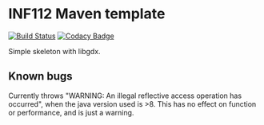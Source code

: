 # INF112 Maven template 

[![Build Status](https://travis-ci.com/inf112-v20/Kokkene.svg?branch=master)](https://travis-ci.com/inf112-v20/Kokkene) [![Codacy Badge](https://api.codacy.com/project/badge/Grade/e588033d2e1445ab9b5d0fbda3b6719f)](https://app.codacy.com/gh/inf112-v20/Kokkene?utm_source=github.com&utm_medium=referral&utm_content=inf112-v20/Kokkene&utm_campaign=Badge_Grade_Dashboard)

Simple skeleton with libgdx. 

## Known bugs
Currently throws "WARNING: An illegal reflective access operation has occurred", 
when the java version used is >8. This has no effect on function or performance, and is just a warning.
